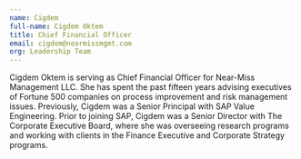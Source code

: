 ```yaml
---
name: Cigdem
full-name: Cigdem Oktem
title: Chief Financial Officer
email: cigdem@nearmissmgmt.com
org: Leadership Team
---
```


Cigdem Oktem is serving as Chief Financial Officer for Near-Miss Management LLC. She has spent the past fifteen years advising executives of Fortune 500 companies on process improvement and risk management issues. Previously, Cigdem was a Senior Principal with SAP Value Engineering. Prior to joining SAP, Cigdem was a Senior Director with The Corporate Executive Board, where she was overseeing research programs and working with clients in the Finance Executive and Corporate Strategy programs.

